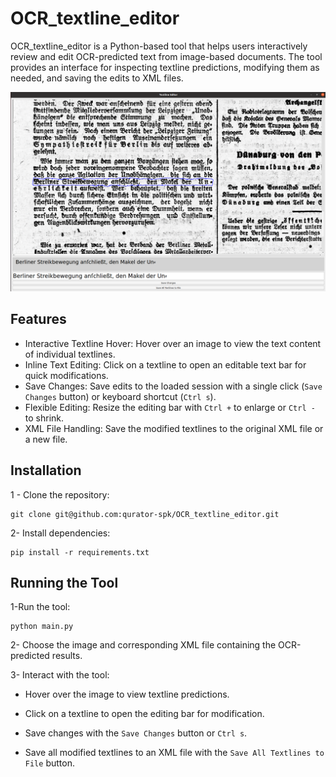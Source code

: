 # OCR_textline_editor
OCR_textline_editor is a Python-based tool that helps users interactively review and edit OCR-predicted text from image-based documents. The tool provides an interface for inspecting textline predictions, 
modifying them as needed, and saving the edits to XML files.

![Tool Screenshot](docs/textline_editor_screenshot.png)

## Features
* Interactive Textline Hover: Hover over an image to view the text content of individual textlines.
* Inline Text Editing: Click on a textline to open an editable text bar for quick modifications.
* Save Changes: Save edits to the loaded session with a single click (`Save Changes` button) or keyboard shortcut (`Ctrl s`).
* Flexible Editing: Resize the editing bar with `Ctrl +` to enlarge or `Ctrl -` to shrink.
* XML File Handling: Save the modified textlines to the original XML file or a new file.

## Installation
1 - Clone the repository:

```
git clone git@github.com:qurator-spk/OCR_textline_editor.git
```

2- Install dependencies:

```
pip install -r requirements.txt
```

## Running the Tool
1-Run the tool:

```
python main.py
```

2- Choose the image and corresponding XML file containing the OCR-predicted results.

3- Interact with the tool:

* Hover over the image to view textline predictions.

* Click on a textline to open the editing bar for modification.

* Save changes with the `Save Changes` button or `Ctrl s`.

* Save all modified textlines to an XML file with the `Save All Textlines to File` button.

